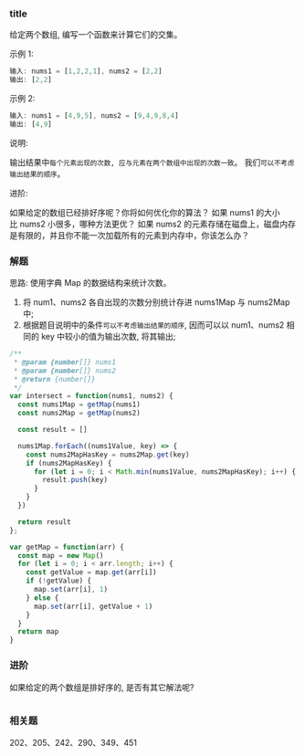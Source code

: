 ### title

给定两个数组, 编写一个函数来计算它们的交集。

示例 1:

```js
输入: nums1 = [1,2,2,1], nums2 = [2,2]
输出: [2,2]
```

示例 2:

```js
输入: nums1 = [4,9,5], nums2 = [9,4,9,8,4]
输出: [4,9]
```

说明:

输出结果中`每个元素出现的次数, 应与元素在两个数组中出现的次数一致`。
我们`可以不考虑输出结果的顺序`。

进阶:

如果给定的数组已经排好序呢？你将如何优化你的算法？
如果 nums1 的大小比 nums2 小很多，哪种方法更优？
如果 nums2 的元素存储在磁盘上，磁盘内存是有限的，并且你不能一次加载所有的元素到内存中，你该怎么办？

### 解题

思路: 使用字典 Map 的数据结构来统计次数。

1. 将 num1、nums2 各自出现的次数分别统计存进 nums1Map 与 nums2Map 中;
2. 根据题目说明中的条件`可以不考虑输出结果的顺序`, 因而可以以 num1、nums2 相同的 key 中较小的值为输出次数, 将其输出;

```js
/**
 * @param {number[]} nums1
 * @param {number[]} nums2
 * @return {number[]}
 */
var intersect = function(nums1, nums2) {
  const nums1Map = getMap(nums1)
  const nums2Map = getMap(nums2)

  const result = []

  nums1Map.forEach((nums1Value, key) => {
    const nums2MapHasKey = nums2Map.get(key)
    if (nums2MapHasKey) {
      for (let i = 0; i < Math.min(nums1Value, nums2MapHasKey); i++) {
        result.push(key)
      }
    }
  })

  return result
};

var getMap = function(arr) {
  const map = new Map()
  for (let i = 0; i < arr.length; i++) {
    const getValue = map.get(arr[i])
    if (!getValue) {
      map.set(arr[i], 1)
    } else {
      map.set(arr[i], getValue + 1)
    }
  }
  return map
}
```

### 进阶

如果给定的两个数组是排好序的, 是否有其它解法呢?

```js

```

### 相关题

202、205、242、290、349、451
